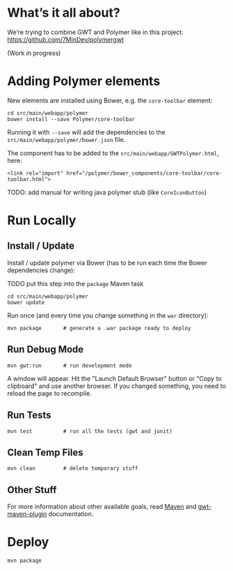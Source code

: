 # What’s it all about?

We’re trying to combine GWT and Polymer like in this project: https://github.com/7MinDev/polymergwt

(Work in progress)

# Adding Polymer elements

New elements are installed using Bower, e.g. the `core-toolbar` element:

```
cd src/main/webapp/polymer
bower install --save Polymer/core-toolbar
```

Running it with `--save` will add the dependencies to the `src/main/webapp/polymer/bower.json` file.

The component has to be added to the `src/main/webapp/GWTPolymer.html`, here:

```
<link rel="import" href="/polymer/bower_components/core-toolbar/core-toolbar.html">
```

TODO: add manual for writing java polymer stub (like `CoreIconButton`)

# Run Locally

## Install / Update

Install / update polymer via Bower (has to be run each time the Bower dependencies change):

TODO put this step into the `package` Maven task

```
cd src/main/webapp/polymer
bower update
```

Run once (and every time you change something in the `war` directory):

```
mvn package       # generate a .war package ready to deploy
```

## Run Debug Mode

```
mvn gwt:run       # run development mode
```

A window will appear. Hit the "Launch Default Browser" button or "Copy to clipboard" and use another browser. If you changed something, you need to reload the page to recompile.

## Run Tests

```
mvn test          # run all the tests (gwt and junit)
```

## Clean Temp Files

```
mvn clean         # delete temporary stuff
```

## Other Stuff

For more information about other available goals, read [Maven](http://maven.apache.org) and [gwt-maven-plugin](http://mojo.codehaus.org/gwt-maven-plugin) documentation.

# Deploy

```
mvn package
```
